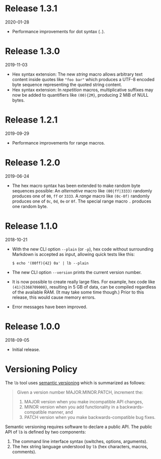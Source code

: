 # Release 1.3.1

2020-01-28

  * Performance improvements for dot syntax (`.`).

# Release 1.3.0

2019-11-03

  * Hex syntax extension: The new *string* macro allows arbitrary text content
    inside quotes like `"foo bar"` which produces a UTF-8 encoded byte sequence
    representing the quoted string content.
  * Hex syntax extension: In *repetition* macros, multiplicative suffixes may
    now be added to quantifiers like `(00){2M}`, producing 2 MiB of NULL bytes.

# Release 1.2.1

2019-09-29

  * Performance improvements for range macros.

# Release 1.2.0

2019-06-24

  * The hex macro syntax has been extended to make random byte sequences
    possible: An *alternative* macro like `(00|ff|3333)` randomly produces one
    of `00`, `ff` or `3333`. A *range* macro like `(0c-0f)` randomly produces
    one of `0c`, `0d`, `0e` or `0f`. The special range macro `.` produces one
    random byte.

# Release 1.1.0

2018-10-21

  * With the new CLI option `--plain` (or `-p`), hex code without surrounding
    Markdown is accepted as input, allowing quick tests like this:

        $ echo '(00ff){42} 0a' | lb --plain

  * The new CLI option `--version` prints the current version number.

  * It is now possible to create really large files. For example, hex code like
    `(41){5368709000}`, resulting in 5 GB of data, can be compiled regardless of
    the available RAM. (It may take some time though.) Prior to this release,
    this would cause memory errors.

  * Error messages have been improved.

# Release 1.0.0

2018-09-05

  * Initial release.

# Versioning Policy

The `lb` tool uses [semantic versioning][semver] which is summarized as follows:

> Given a version number MAJOR.MINOR.PATCH, increment the:
>
>  1. MAJOR version when you make incompatible API changes,
>  2. MINOR version when you add functionality in a backwards-compatible manner,
>     and
>  3. PATCH version when you make backwards-compatible bug fixes.

Semantic versioning requires software to declare a public API. The public API of
`lb` is defined by two components:

 1. The command line interface syntax (switches, options, arguments).
 2. The hex string language understood by `lb` (hex characters, macros,
    comments).

[semver]: https://semver.org/

